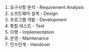 
1. 요구사항 분석 - Requirement Analysis
2. 소프트웨어 설계 - Design
3. 프로그램 개발 - Development
4. 통합 테스트 - Test
5. 이행 - Implementation
6. 운영 - Maintenance
7. 인수인계 - Handover